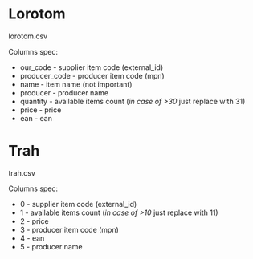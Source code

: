 # Lorotom
lorotom.csv

Columns spec:
* our_code - supplier item code (external_id)
* producer_code - producer item code (mpn)
* name - item name (not important)
* producer - producer name
* quantity - available items count (*in case of >30* just replace with 31)
* price - price
* ean - ean


# Trah
trah.csv

Columns spec:
* 0 - supplier item code (external_id)
* 1 - available items count (*in case of >10* just replace with 11)
* 2 - price
* 3 - producer item code (mpn)
* 4 - ean
* 5 - producer name